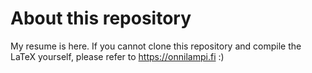 # About this repository

My resume is here. If you cannot clone this repository and compile the LaTeX yourself, please refer to https://onnilampi.fi :)
